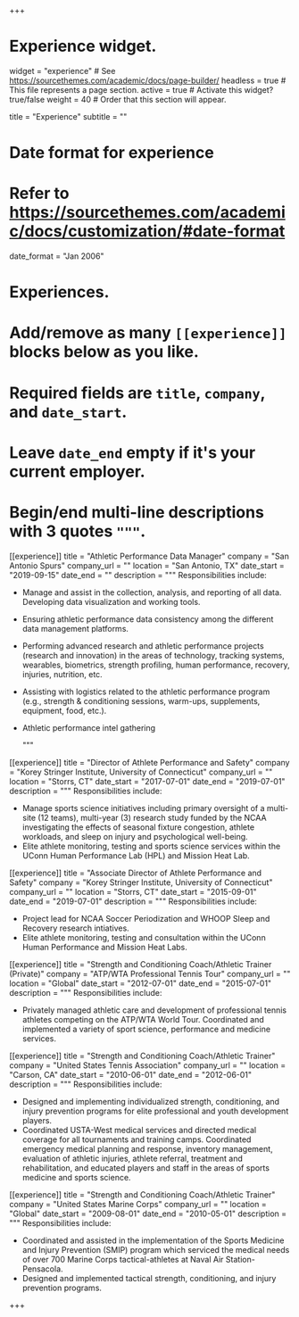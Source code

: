 +++
# Experience widget.
widget = "experience"  # See https://sourcethemes.com/academic/docs/page-builder/
headless = true  # This file represents a page section.
active = true  # Activate this widget? true/false
weight = 40  # Order that this section will appear.

title = "Experience"
subtitle = ""

# Date format for experience
#   Refer to https://sourcethemes.com/academic/docs/customization/#date-format
date_format = "Jan 2006"

# Experiences.
#   Add/remove as many `[[experience]]` blocks below as you like.
#   Required fields are `title`, `company`, and `date_start`.
#   Leave `date_end` empty if it's your current employer.
#   Begin/end multi-line descriptions with 3 quotes `"""`.
[[experience]]
  title = "Athletic Performance Data Manager"
  company = "San Antonio Spurs"
  company_url = ""
  location = "San Antonio, TX"
  date_start = "2019-09-15"
  date_end = ""
  description = """
  Responsibilities include:
  
* Manage and assist in the collection, analysis, and reporting of all data. Developing data visualization and working tools.
* Ensuring athletic performance data consistency among the different data management platforms.
* Performing advanced research and athletic performance projects (research and innovation) in the areas of technology, tracking systems, wearables, biometrics, strength profiling, human performance, recovery, injuries, nutrition, etc.
* Assisting with logistics related to the athletic performance program (e.g., strength & conditioning sessions, warm-ups, supplements, equipment, food, etc.).
* Athletic performance intel gathering

  """

[[experience]]
  title = "Director of Athlete Performance and Safety"
  company = "Korey Stringer Institute, University of Connecticut"
  company_url = ""
  location = "Storrs, CT"
  date_start = "2017-07-01"
  date_end = "2019-07-01"
  description = """
   Responsibilities include:
  
* Manage sports science initiatives including primary oversight of a multi-site (12 teams), multi-year (3)
research study funded by the NCAA investigating the effects of seasonal fixture congestion, athlete
workloads, and sleep on injury and psychological well-being.
* Elite athlete monitoring, testing and sports science services within the UConn Human Performance Lab
(HPL) and Mission Heat Lab.



[[experience]]
  title = "Associate Director of Athlete Performance and Safety"
  company = "Korey Stringer Institute, University of Connecticut"
  company_url = ""
  location = "Storrs, CT"
  date_start = "2015-09-01"
  date_end = "2019-07-01"
  description = """
   Responsibilities include:
  
* Project lead for NCAA Soccer Periodization  and WHOOP Sleep and Recovery research intiatives.
* Elite athlete monitoring, testing and consultation within the UConn Human Performance and Mission
Heat Labs.


[[experience]]
  title = "Strength and Conditioning Coach/Athletic Trainer (Private)"
  company = "ATP/WTA Professional Tennis Tour"
  company_url = ""
  location = "Global"
  date_start = "2012-07-01"
  date_end = "2015-07-01"
  description = """
   Responsibilities include:
  
* Privately managed athletic care and development of professional tennis athletes competing on the
ATP/WTA World Tour. Coordinated and implemented a variety of sport science, performance and
medicine services.


[[experience]]
  title = "Strength and Conditioning Coach/Athletic Trainer"
  company = "United States Tennis Association"
  company_url = ""
  location = "Carson, CA"
  date_start = "2010-06-01"
  date_end = "2012-06-01"
  description = """
   Responsibilities include:
  
* Designed and implementing individualized strength, conditioning, and injury prevention programs for
elite professional and youth development players.
* Coordinated USTA-West medical services and directed medical coverage for all tournaments and
training camps. Coordinated emergency medical planning and response, inventory management,
evaluation of athletic injuries, athlete referral, treatment and rehabilitation, and educated players and
staff in the areas of sports medicine and sports science.


[[experience]]
  title = "Strength and Conditioning Coach/Athletic Trainer"
  company = "United States Marine Corps"
  company_url = ""
  location = "Global"
  date_start = "2009-08-01"
  date_end = "2010-05-01"
  description = """
   Responsibilities include:
  
* Coordinated and assisted in the implementation of the Sports Medicine and Injury Prevention (SMIP)
program which serviced the medical needs of over 700 Marine Corps tactical-athletes at Naval Air
Station-Pensacola.
* Designed and implemented tactical strength, conditioning, and injury prevention programs.


+++
